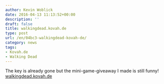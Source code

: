 ```yaml
---
author: Kevin Woblick
date: 2016-04-13 11:13:52+00:00
description: ''
draft: false
title: walkingdead.kovah.de
type: post
url: /en/04bc3-walkingdead-kovah-de/
category: news
tags:
- Kovah.de
- Walking Dead
---
```


The key is already gone but the mini-game-giveaway I made is still funny! [walkingdead.kovah.de](https://walkingdead.kovah.de/)
